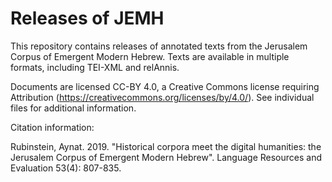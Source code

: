 # Releases of JEMH
This repository contains releases of annotated texts from the Jerusalem Corpus of Emergent Modern Hebrew. Texts are available in multiple formats, including TEI-XML and relAnnis.

Documents are licensed CC-BY 4.0, a Creative Commons license requiring Attribution (https://creativecommons.org/licenses/by/4.0/). See individual files for additional information.

Citation information:

Rubinstein, Aynat. 2019. "Historical corpora meet the digital humanities: the Jerusalem Corpus of Emergent Modern Hebrew". Language Resources and Evaluation 53(4): 807-835.
